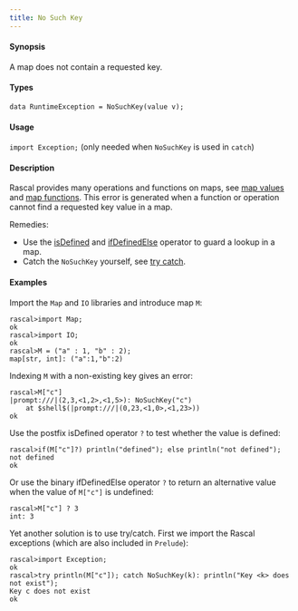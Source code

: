 ```yaml
---
title: No Such Key
---
```


#### Synopsis

A map does not contain a requested key.

#### Types

`data RuntimeException = NoSuchKey(value v);`
       
#### Usage

`import Exception;` (only needed when `NoSuchKey` is used in `catch`)

#### Description

Rascal provides many operations and functions on maps, 
see [map values](../../../../../Rascal/Expressions/Values/Map/index.md) and [map functions](../../../../../Library/Map.md).
This error is generated when a function or operation cannot find a requested key value in a map.

Remedies: 

*  Use the 
   [isDefined](../../../../../Rascal/Expressions/Values/Boolean/IsDefined/index.md) and 
   [ifDefinedElse](../../../../../Rascal/Expressions/Values/Boolean/IfDefinedElse/index.md) operator to guard a lookup in a map.
*  Catch the `NoSuchKey` yourself, see [try catch](../../../../../Rascal/Statements/TryCatch/index.md).

#### Examples

Import the `Map` and `IO` libraries and introduce map `M`:

```rascal-shell ,error
rascal>import Map;
ok
rascal>import IO;
ok
rascal>M = ("a" : 1, "b" : 2);
map[str, int]: ("a":1,"b":2)
```
Indexing `M` with a non-existing key gives an error:

```rascal-shell ,continue,error
rascal>M["c"]
|prompt:///|(2,3,<1,2>,<1,5>): NoSuchKey("c")
	at $shell$(|prompt:///|(0,23,<1,0>,<1,23>))
ok
```
Use the postfix isDefined operator `?` to test whether the value is defined:

```rascal-shell ,continue,error
rascal>if(M["c"]?) println("defined"); else println("not defined");
not defined
ok
```
Or use the binary ifDefinedElse operator `?` to return an alternative value
when the value of `M["c"]` is undefined:

```rascal-shell ,continue,error
rascal>M["c"] ? 3
int: 3
```
Yet another solution is to use try/catch.
First we import the Rascal exceptions (which are also included in `Prelude`):

```rascal-shell ,continue,error
rascal>import Exception;
ok
rascal>try println(M["c"]); catch NoSuchKey(k): println("Key <k> does not exist");
Key c does not exist
ok
```


